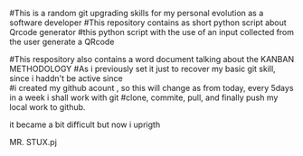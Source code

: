 #This is a random git upgrading skills for my personal evolution as a software developer
#This repository contains as short python script about Qrcode generator 
#this python script with the use of an input collected from the user generate a QRcode

#This respository also contains a word document talking about the KANBAN METHODOLOGY
#As i previously set it just to recover my basic git skill, since i haddn't be active since  
#i created my github acount , so this will change as from today, every 5days in a week i shall work with git 
#clone, commite, pull, and finally push my local work to github.

it became a bit difficult but now i uprigth

MR. STUX.pj
